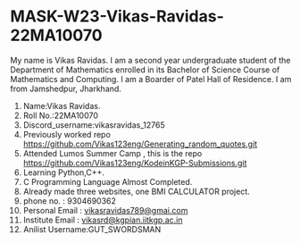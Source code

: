 # MASK-W23-Vikas-Ravidas-22MA10070
My name is Vikas Ravidas. I am a second year undergraduate student of the Department of Mathematics enrolled in its Bachelor of Science Course of Mathematics and Computing. I am a Boarder of Patel Hall of Residence. I am from Jamshedpur, Jharkhand.
1. Name:Vikas Ravidas.
2. Roll No.:22MA10070
3. Discord_username:vikasravidas_12765
4.  Previously worked repo https://github.com/Vikas123eng/Generating_random_quotes.git
5. Attended Lumos Summer Camp , this is the repo https://github.com/Vikas123eng/KodeinKGP-Submissions.git
6. Learning Python,C++.
7. C Programming Language Almost Completed.
8. Already made three websites, one BMI CALCULATOR project.
9. phone no. : 9304690362
10. Personal Email : vikasravidas789@gmai.com
11. Institute Email : vikasrd@kgpian.iitkgp.ac.in
12. Anilist Username:GUT_SWORDSMAN
    

